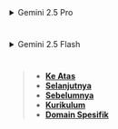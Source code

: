 <details>
<summary>Gemini 2.5 Pro</summary>

</details>

#

<details>
<summary>Gemini 2.5 Flash</summary>

# **LEVEL 4: STRING UTILITIES & BEST PRACTICES**

Pada level ini, kita akan fokus pada aspek-aspek praktis dan optimasi dalam bekerja dengan string di Lua. Ini mencakup fungsi-fungsi utilitas yang membantu dalam pembersihan dan validasi data, serta strategi untuk menulis kode string yang lebih efisien dan mudah dipelihara.

### **4.1 String Cleaning & Validation**

Bagian ini membahas teknik dan fungsi untuk membersihkan (menghilangkan karakter yang tidak diinginkan) dan memvalidasi (memastikan format string sesuai) data string.

- **Trimming whitespace: Manual vs. `string.gsub()` with patterns**

  **Trimming whitespace** adalah proses menghilangkan spasi atau karakter whitespace (spasi, tab, newline, dll.) dari awal dan/atau akhir string.

  - **Masalah**: String seringkali memiliki spasi berlebih dari input pengguna atau sumber data, yang dapat menyebabkan masalah dalam perbandingan atau pemrosesan.
  - **Pendekatan Manual (Tidak Disarankan untuk Kode Produktif)**:
    Meskipun tidak praktis untuk implementasi, memahami logika dasarnya berguna. Ini melibatkan menemukan posisi karakter non-whitespace pertama dan terakhir.

    - **Contoh Kode (Konseptual)**:

      ```lua
      local function trim_manual(s)
          local start_index = 1
          while start_index <= #s and string.find(s, "^%s", start_index) do
              start_index = start_index + 1
          end

          local end_index = #s
          while end_index >= start_index and string.find(s, "%s$", end_index) do
              end_index = end_index - 1
          end

          if start_index > end_index then
              return "" -- String hanya berisi spasi
          else
              return string.sub(s, start_index, end_index)
          end
      end

      local teks = "   Halo Dunia!   \n"
      print("Original:", "'" .. teks .. "'")
      print("Manual Trimmed:", "'" .. trim_manual(teks) .. "'")
      -- Output: (akan bekerja, tetapi rumit dan tidak efisien)
      ```

      - **Kekurangan**: Terlalu verbose, kurang efisien, dan sulit ditangani untuk berbagai jenis whitespace.

  - **Menggunakan `string.gsub()` dengan Patterns (Disarankan)**:
    Ini adalah cara yang jauh lebih bersih dan efisien untuk melakukan _trimming_ di Lua. Kita menggunakan kombinasi pola jangkar dan kelas karakter.

    - **Sintaks Dasar**:
      - Untuk _leading whitespace_ (spasi di awal): `string.gsub(s, "^%s+", "")`
      - Untuk _trailing whitespace_ (spasi di akhir): `string.gsub(s, "%s+$", "")`
      - Untuk keduanya: Gunakan dua panggilan `gsub` secara berurutan.
    - **Contoh Kode**:

      ```lua
      local function trim(s)
          s = string.gsub(s, "^%s+", "") -- Hapus spasi di awal
          s = string.gsub(s, "%s+$", "") -- Hapus spasi di akhir
          return s
      end

      local teks1 = "   Belajar Lua   "
      local teks2 = "\t\nString dengan whitespace.\r\n  "
      local teks3 = "Tidak ada spasi."
      local teks4 = "     " -- Hanya spasi

      print("Asli 1:", "'" .. teks1 .. "'")
      print("Trim 1:", "'" .. trim(teks1) .. "'")
      -- Output:
      -- Asli 1: '   Belajar Lua   '
      -- Trim 1: 'Belajar Lua'

      print("Asli 2:", "'" .. teks2 .. "'")
      print("Trim 2:", "'" .. trim(teks2) .. "'")
      -- Output:
      -- Asli 2: '
      -- String dengan whitespace.
      --   '
      -- Trim 2: 'String dengan whitespace.'

      print("Asli 3:", "'" .. teks3 .. "'")
      print("Trim 3:", "'" .. trim(teks3) .. "'")
      -- Output:
      -- Asli 3: 'Tidak ada spasi.'
      -- Trim 3: 'Tidak ada spasi.'

      print("Asli 4:", "'" .. teks4 .. "'")
      print("Trim 4:", "'" .. trim(teks4) .. "'")
      -- Output:
      -- Asli 4: '     '
      -- Trim 4: ''
      ```

      - **Penjelasan per Sintaksis**:
        - `string.gsub(s, "^%s+", "")`:
          - `^`: Jangkar awal string.
          - `%s+`: Mencocokkan satu atau lebih (`+`) karakter spasi (`%s`).
          - `""`: Mengganti kecocokan dengan string kosong, secara efektif menghapusnya.
          - Ini menghapus semua whitespace yang ada di awal string.
        - `string.gsub(s, "%s+$", "")`:
          - `%s+`: Mencocokkan satu atau lebih karakter spasi.
          - `$`: Jangkar akhir string.
          - `""`: Mengganti kecocokan dengan string kosong.
          - Ini menghapus semua whitespace yang ada di akhir string.
        - Penting: Urutan `gsub` tidak terlalu penting untuk operasi _trim_ ini, tetapi biasanya dilakukan dari kiri ke kanan.

  - **Sumber Terverifikasi**: Programming in Lua Chapter 20 (terkait `gsub` dan pola), Lua-users.org Wiki (contoh `trim`).

- **Removing unwanted characters/patterns**

  `string.gsub()` juga merupakan alat utama untuk menghapus karakter atau pola tertentu dari string. Ini dilakukan dengan mengganti kecocokan dengan string kosong `""`.

  - **Contoh Kode**:

    ```lua
    local input_text = "Ini adalah text dengan [karakter khusus] dan #simbol!."

    -- Menghapus semua karakter non-alfanumerik (kecuali spasi)
    local bersih1, _ = string.gsub(input_text, "[^%a%s]", "")
    print("Bersih 1 (hanya huruf dan spasi):", bersih1)
    -- Output: Bersih 1 (hanya huruf dan spasi): Ini adalah text dengan karakter khusus dan simbol

    local angka_kotor = "1,234,567.89"
    -- Menghapus koma sebagai pemisah ribuan
    local bersih2, _ = string.gsub(angka_kotor, ",", "")
    print("Bersih 2 (tanpa koma):", bersih2)
    -- Output: Bersih 2 (tanpa koma): 1234567.89

    local html_tag = "Ini <br>adalah<p>contoh <b>HTML</b>."
    -- Menghapus semua tag HTML (sederhana, tidak untuk HTML kompleks)
    local bersih3, _ = string.gsub(html_tag, "<[^>]+>", "")
    print("Bersih 3 (tanpa tag HTML):", bersih3)
    -- Output: Bersih 3 (tanpa tag HTML): Ini adalahcontoh .
    ```

    - **Penjelasan per Sintaksis**:
      - `string.gsub(input_text, "[^%a%s]", "")`:
        - `[^%a%s]`: Cocokkan karakter apa pun yang BUKAN huruf (`%a`) dan BUKAN spasi (`%s`).
        - `""`: Ganti dengan string kosong, yang artinya menghapus karakter tersebut.
      - `string.gsub(angka_kotor, ",", "")`: Mengganti semua koma literal dengan string kosong.
      - `string.gsub(html_tag, "<[^>]+>", "")`:
        - `<`: Cocokkan karakter `<` literal.
        - `[^>]+`: Cocokkan satu atau lebih karakter apa pun yang BUKAN `>`. Ini akan mencocokkan konten di dalam tag.
        - `>`: Cocokkan karakter `>` literal.
        - Pola ini akan mencocokkan sesuatu seperti `<br>`, `<p>`, `<b>`. Mengganti dengan `""` akan menghapusnya. **Penting**: Ini adalah pola yang sangat sederhana untuk HTML dan mungkin tidak efektif untuk HTML yang lebih kompleks atau bersarang.

  - **Sumber Terverifikasi**: Programming in Lua Chapter 20.

- **Basic input validation using `string.match()` and patterns**

  **Validasi input** adalah proses memastikan bahwa data string yang diterima memiliki format atau konten yang diharapkan. `string.match()` sangat cocok untuk tugas ini.

  - **Contoh Kode**:

    ```lua
    -- Validasi format email sederhana
    local function is_valid_email(email_str)
        -- Pola sederhana: huruf/angka/titik/underscore @ huruf/angka/titik . huruf/angka
        return string.match(email_str, "^[%w_%.%-]+@([%w_%.%-]+%a)$") ~= nil
    end

    print("Valid Email (test@example.com):", is_valid_email("test@example.com")) -- true
    print("Valid Email (user.name_123@domain.co.id):", is_valid_email("user.name_123@domain.co.id")) -- true
    print("Invalid Email (no_at.com):", is_valid_email("no_at.com")) -- false
    print("Invalid Email (user@.com):", is_valid_email("user@.com")) -- false
    print("Invalid Email (user@domain):", is_valid_email("user@domain")) -- false

    print("--------------------")

    -- Validasi format nomor telepon (misal: XXX-XXX-XXXX)
    local function is_valid_phone(phone_str)
        return string.match(phone_str, "^%d%d%d-%d%d%d-%d%d%d%d$") ~= nil
    end

    print("Valid Phone (123-456-7890):", is_valid_phone("123-456-7890")) -- true
    print("Invalid Phone (1234567890):", is_valid_phone("1234567890")) -- false
    print("Invalid Phone (12-34-56):", is_valid_phone("12-34-56")) -- false

    print("--------------------")

    -- Validasi hanya angka
    local function is_numeric(s)
        return string.match(s, "^%d+$") ~= nil
    end

    print("Is Numeric (12345):", is_numeric("12345")) -- true
    print("Is Numeric (123a45):", is_numeric("123a45")) -- false
    print("Is Numeric ( 123 ):", is_numeric(" 123 ")) -- false (karena spasi)
    ```

    - **Penjelasan per Sintaksis**:
      - `is_valid_email(email_str)`:
        - `^`: Mulai dari awal string.
        - `[%w_%.%-]+`: Satu atau lebih karakter _word_ (`%w`), underscore (`_`), titik (`%.`), atau tanda hubung (`%-`). Ini untuk bagian _username_.
        - `@`: Karakter `@` literal.
        - `([%w_%.%-]+%a)`: Capture untuk bagian domain.
          - `[%w_%.%-]+`: Satu atau lebih karakter _word_, underscore, titik, atau tanda hubung.
          - `%a`: Diakhiri dengan karakter alfabet (untuk mencegah `example.`).
        - `$`: Sampai akhir string.
        - `~= nil`: Memeriksa apakah `string.match` mengembalikan kecocokan (bukan `nil`).
      - `is_valid_phone(phone_str)`:
        - `^%d%d%d-%d%d%d-%d%d%d%d$`: Memastikan seluruh string cocok dengan pola "tiga digit, strip, tiga digit, strip, empat digit".
      - `is_numeric(s)`:
        - `^%d+$`: Memastikan seluruh string hanya terdiri dari satu atau lebih digit.
    - **Penting**: Pola validasi di atas adalah contoh sederhana. Validasi input yang robust, terutama untuk email atau URL, seringkali jauh lebih kompleks dan mungkin memerlukan pustaka eksternal atau pola yang lebih canggih. Tujuan di sini adalah menunjukkan bagaimana `string.match()` digunakan untuk pemeriksaan format dasar.

  - **Sumber Terverifikasi**: Programming in Lua Chapter 20, Lua 5.4 Reference Manual.

### **4.2 String Joining and Splitting**

Meskipun Lua tidak memiliki fungsi bawaan `join` atau `split` yang eksplisit seperti di bahasa lain, keduanya dapat diimplementasikan dengan mudah menggunakan fitur-fitur yang sudah ada.

- **Joining strings (using `table.concat()` for performance)**

  **Joining strings** (menggabungkan string) adalah proses menggabungkan elemen-elemen dari sebuah tabel menjadi satu string tunggal, biasanya dengan pemisah. Menggunakan operator konkatenasi `..` dalam loop untuk menggabungkan banyak string akan sangat tidak efisien (karena string adalah _immutable_ dan setiap operasi `..` menciptakan string baru). `table.concat()` adalah cara yang tepat dan efisien.

  - **Sintaks Dasar**: `table.concat(table [, sep [, i [, j]]])`

    - `table`: Tabel yang berisi string atau nilai yang dapat dikonversi ke string.
    - `sep` (opsional): String pemisah yang akan disisipkan di antara setiap elemen. Defaultnya string kosong `""`.
    - `i` (opsional): Indeks awal untuk konkatenasi. Defaultnya 1.
    - `j` (opsional): Indeks akhir untuk konkatenasi. Defaultnya panjang tabel.

  - **Contoh Kode**:

    ```lua
    local kata_kata = {"Belajar", "string", "di", "Lua", "itu", "menyenangkan."}

    -- Menggabungkan dengan spasi
    local kalimat_join1 = table.concat(kata_kata, " ")
    print("Join dengan spasi:", kalimat_join1)
    -- Output: Join dengan spasi: Belajar string di Lua itu menyenangkan.

    -- Menggabungkan tanpa pemisah
    local kalimat_join2 = table.concat(kata_kata)
    print("Join tanpa pemisah:", kalimat_join2)
    -- Output: Join tanpa pemisah: BelajarstringdiLuaitumenyenangkan.

    -- Menggabungkan dengan pemisah koma dan spasi
    local item_list = {"Apel", "Jeruk", "Mangga"}
    local daftar_buah = table.concat(item_list, ", ")
    print("Daftar buah:", daftar_buah)
    -- Output: Daftar buah: Apel, Jeruk, Mangga

    -- Menggabungkan bagian tertentu dari tabel
    local sub_kata = {"Ini", "adalah", "contoh", "sub", "bagian"}
    local sub_kalimat = table.concat(sub_kata, " ", 2, 4) -- Gabungkan dari indeks 2 sampai 4
    print("Sub kalimat:", sub_kalimat)
    -- Output: Sub kalimat: adalah contoh sub
    ```

    - **Penjelasan per Sintaksis**:
      - `table.concat(kata_kata, " ")`: Menggabungkan semua elemen string dalam tabel `kata_kata` dengan string `" "` (spasi) sebagai pemisah.
      - `table.concat(kata_kata)`: Menggabungkan semua elemen string tanpa pemisah (defaultnya `""`).
      - `table.concat(item_list, ", ")`: Menggabungkan dengan pemisah `", "`.
      - `table.concat(sub_kata, " ", 2, 4)`: Menggabungkan elemen dari indeks 2 (`"adalah"`) hingga indeks 4 (`"sub"`) dengan spasi sebagai pemisah.

  - **Sumber Terverifikasi**: Programming in Lua Chapter 12 (Table Library), Lua 5.4 Reference Manual Section 6.5.

- **Splitting strings into a table: Common implementations using `string.gmatch()` or `string.gsub()`**

  **Splitting strings** (memecah string) adalah proses membagi satu string besar menjadi beberapa sub-string berdasarkan pemisah atau pola tertentu, dan menyimpannya dalam sebuah tabel.

  - **Implementasi dengan `string.gmatch()` (Disarankan untuk pemisahan berdasarkan pola)**:
    Ini adalah cara yang sangat elegan dan kuat untuk memecah string berdasarkan pola, terutama jika Anda ingin mengekstrak bagian yang cocok (bukan hanya bagian yang diapit oleh pemisah).

    - **Contoh Kode**:

      ```lua
      local function split_by_pattern(s, pattern)
          local result = {}
          for part in string.gmatch(s, pattern) do
              table.insert(result, part)
          end
          return result
      end

      local data_csv = "Apel;Jeruk;Mangga;Pisang"
      local buah_list = split_by_pattern(data_csv, "[^;]+") -- Cocokkan satu atau lebih karakter yang BUKAN ';'
      print("Buah list (gmatch):")
      for i, buah in ipairs(buah_list) do
          print(i, buah)
      end
      -- Output:
      -- Buah list (gmatch):
      -- 1	Apel
      -- 2	Jeruk
      -- 3	Mangga
      -- 4	Pisang

      local kalimat_kata = "Ini adalah sebuah kalimat."
      local kata_kata_list = split_by_pattern(kalimat_kata, "%S+") -- Cocokkan satu atau lebih karakter non-spasi
      print("Kata-kata list (gmatch):")
      for i, kata in ipairs(kata_kata_list) do
          print(i, kata)
      end
      -- Output:
      -- Kata-kata list (gmatch):
      -- 1	Ini
      -- 2	adalah
      -- 3	sebuah
      -- 4	kalimat.
      ```

      - **Penjelasan per Sintaksis**:
        - `split_by_pattern(s, pattern)`: Fungsi ini menerima string `s` dan `pattern` yang akan dicocokkan sebagai bagian-bagian yang ingin diekstrak.
        - `for part in string.gmatch(s, pattern) do ... end`: `string.gmatch` akan mengulang setiap bagian string yang cocok dengan `pattern` yang diberikan. Setiap kecocokan `part` kemudian dimasukkan ke dalam tabel `result`.
        - `"[^;]+"`: Pola ini mencari "satu atau lebih karakter apa pun yang bukan titik koma". Ini secara efektif memisahkan string berdasarkan titik koma.
        - `"%S+"`: Pola ini mencari "satu atau lebih karakter non-spasi". Ini secara efektif memisahkan string menjadi kata-kata.

  - **Implementasi dengan `string.gsub()` (Cocok untuk pemisahan berdasarkan pemisah, terutama jika pemisah bisa kosong)**:
    Metode ini memanfaatkan `string.gsub()` untuk mengganti pemisah dengan placeholder dan kemudian menggunakan `string.match()` atau `string.gmatch()` pada hasilnya. Atau, dengan fungsi pengganti, bisa menjadi sangat serbaguna.

    - **Contoh Kode (lebih umum digunakan)**:

      ```lua
      local function split_by_delimiter(s, delimiter)
          local result = {}
          local pattern = "(.-)" .. delimiter .. "()" -- Capture non-greedy dan posisi
          local last_pos = 1
          for chunk, current_pos in string.gmatch(s, pattern) do
              table.insert(result, chunk)
              last_pos = current_pos
          end
          table.insert(result, string.sub(s, last_pos)) -- Tambahkan bagian terakhir
          return result
      end

      local data_komma = "merah,hijau,biru"
      local warna_list = split_by_delimiter(data_komma, ",")
      print("Warna list (delimiter):")
      for i, warna in ipairs(warna_list) do
          print(i, warna)
      end
      -- Output:
      -- Warna list (delimiter):
      -- 1	merah
      -- 2	hijau
      -- 3	biru

      local empty_parts = "a,,b,c"
      local parts_with_empty = split_by_delimiter(empty_parts, ",")
      print("Parts with empty (delimiter):")
      for i, part in ipairs(parts_with_empty) do
          print(i, "'" .. part .. "'")
      end
      -- Output:
      -- Parts with empty (delimiter):
      -- 1	'a'
      -- 2	''
      -- 3	'b'
      -- 4	'c'
      ```

      - **Penjelasan per Sintaksis (fungsi `split_by_delimiter`)**:
        - `local pattern = "(.-)" .. delimiter .. "()"`:
          - `(.-)`: Capture non-greedy untuk mengambil bagian string hingga delimiter.
          - `delimiter`: Pola untuk pemisah.
          - `()`: Ini adalah _empty capture_. Ini tidak menangkap karakter apa pun, tetapi mengembalikan posisi saat ini dalam string. Ini sangat berguna untuk mendapatkan indeks setelah pemisah.
        - `for chunk, current_pos in string.gmatch(s, pattern) do ... end`: Mengulang setiap bagian string yang dipisahkan oleh `delimiter`. `chunk` adalah bagian string sebelum delimiter, dan `current_pos` adalah indeks setelah delimiter.
        - `table.insert(result, chunk)`: Masukkan bagian string yang ditangkap ke dalam tabel `result`.
        - `last_pos = current_pos`: Perbarui posisi terakhir yang diproses.
        - `table.insert(result, string.sub(s, last_pos))`: Setelah loop selesai, tambahkan bagian string yang tersisa (dari `last_pos` hingga akhir string) ke dalam tabel. Ini menangani kasus bagian terakhir string yang tidak diikuti oleh pemisah.

  - **Penting**: Kedua metode `split` ini memiliki kegunaan masing-masing.

    - `string.gmatch(s, pattern_for_parts)`: Lebih cocok jika Anda mendefinisikan apa yang ingin Anda **pertahankan** (yaitu, bagian yang valid).
    - `string.gsub()` atau `string.gmatch()` dengan pola yang mencocokkan pemisah dan _empty capture_: Lebih cocok jika Anda mendefinisikan **pemisahnya** dan ingin menyertakan bagian kosong.

  - **Sumber Terverifikasi**: Lua-users.org Wiki (String Library Tutorial, Cookbook/SplitJoin), RipTutorial Lua Section.

### **4.3 Performance Considerations**

Optimalisasi string penting dalam aplikasi dengan kinerja tinggi atau ketika berhadapan dengan banyak operasi string.

- **Immutability of strings and its implications**

  - **Konsep**: Di Lua (dan banyak bahasa modern lainnya), string adalah **immutable** (tidak dapat diubah). Ini berarti bahwa setiap kali Anda melakukan operasi yang tampaknya memodifikasi string (misalnya `string.upper()`, `string.gsub()`, atau konkatenasi `..`), Anda tidak benar-benar mengubah string asli. Sebaliknya, Lua membuat **string baru** di memori dengan hasil perubahan tersebut. String asli tetap utuh.
  - **Implikasi Kinerja**:
    - **Overhead Memori**: Setiap operasi yang menghasilkan string baru membutuhkan alokasi memori baru. Jika Anda melakukan banyak operasi ini dalam loop atau dengan string yang sangat besar, ini dapat menyebabkan penggunaan memori yang tinggi.
    - **Overhead CPU**: Alokasi memori dan penyalinan data ke string baru membutuhkan waktu CPU.
    - **Garbage Collection (GC)**: String lama yang tidak lagi direferensikan akan menjadi sampah dan perlu dikumpulkan oleh _garbage collector_ Lua, yang dapat menyebabkan jeda (pauses) dalam eksekusi program.
  - **Contoh (Inefisien)**:
    ```lua
    local long_string = ""
    for i = 1, 10000 do
        long_string = long_string .. "a" -- TIDAK EFISIEN! Membuat string baru setiap iterasi.
    end
    ```
  - **Solusi**:
    - Gunakan `table.concat()` untuk menggabungkan banyak string (seperti yang dibahas di atas).
    - Gunakan `string.buffer` jika tersedia (untuk aplikasi tertentu, seringkali di LuaJIT atau lingkungan tertentu) atau implementasi _string builder_ manual.
    - Pikirkan ulang algoritma untuk meminimalkan operasi string menengah.
  - **Sumber Terverifikasi**: Programming in Lua Chapter 2.4 (String Immutability), LuaJIT Documentation (Performance aspects).

- **When to use `table.concat()` vs. `..` operator**

  - **Operator `..` (Concatenation Operator)**:

    - **Kapan Digunakan**: Ideal untuk menggabungkan **dua atau tiga** string. Lua mengoptimalkan operasi ini untuk jumlah kecil.
    - **Contoh**:
      ```lua
      local firstName = "John"
      local lastName = "Doe"
      local fullName = firstName .. " " .. lastName -- Cukup efisien untuk 3 string
      ```
    - **Hindari**: Menggunakan `..` dalam loop untuk menggabungkan banyak string, seperti yang ditunjukkan di bagian _Immutability_.

  - **`table.concat()`**:

    - **Kapan Digunakan**: Wajib digunakan ketika Anda perlu menggabungkan **banyak string** (lebih dari 3-4 string) secara efisien.
    - **Bagaimana Cara Kerjanya**: `table.concat()` pertama-tama mengumpulkan semua bagian string ke dalam sebuah tabel, kemudian mengalokasikan memori yang cukup untuk string hasil akhir **sekali saja**, dan menyalin semua bagian ke dalamnya. Ini sangat mengurangi overhead memori dan CPU.
    - **Contoh**:
      ```lua
      local parts = {"Nama:", "Alice", "Usia:", 25, "Kota:", "Jakarta"}
      local info = table.concat(parts, " ") -- Menggabungkan semua elemen tabel dengan spasi
      print(info)
      -- Output: Nama: Alice Usia: 25 Kota: Jakarta
      ```
    - **Penting**: Bahkan jika elemen tabel bukan string, `table.concat()` akan mencoba mengkonversinya ke string secara otomatis.

  - **Sumber Terverifikasi**: Programming in Lua Chapter 12 (Table Library), Lua-users.org Wiki (String Library Tutorial).

- **Optimizing pattern matching: specific patterns vs. generic patterns**

  - **Specific Patterns (Good)**:

    - Ketika Anda tahu persis apa yang Anda cari, gunakan pola yang sangat spesifik. Ini memungkinkan mesin pola untuk bekerja lebih efisien.
    - Contoh: Menggunakan `%d` daripada `.` jika Anda tahu Anda mencari digit. Menggunakan `^` atau `$` jika Anda tahu posisi kecocokan.
    - Contoh: `string.find(s, "hello")` akan lebih cepat daripada `string.find(s, "h%a+o")` jika Anda hanya mencari kata "hello" secara harfiah.

  - **Generic Patterns (Use with Caution)**:

    - Pola seperti `.*` atau `.+` (terutama `.*`) bersifat sangat _greedy_ dan dapat menyebabkan _backtracking_ yang berlebihan, terutama jika string sangat besar atau pola tidak cocok dengan cepat. Ini dapat menurunkan kinerja secara signifikan.
    - Jika Anda menggunakan _greedy quantifier_ dan pola tidak berhasil, mesin pola mungkin akan mencoba semua kemungkinan kombinasi sebelum menyerah, yang boros CPU.
    - **Solusi**: Jika memungkinkan, gunakan _non-greedy_ `.-` atau buat pola Anda lebih spesifik untuk membatasi ruang pencarian.
    - **Contoh Buruk (Potensi Inefisien)**:
      ```lua
      -- Mencari semua tag dalam HTML, tapi ini bisa sangat lambat
      local tags = string.gmatch(huge_html_string, "<.*>")
      -- Lebih baik:
      local tags_better = string.gmatch(huge_html_string, "<[^>]+>")
      -- Atau jika nesting, gunakan %b<>
      ```

  - **Memilih Fungsi yang Tepat**:

    - `string.find()`: Jika hanya perlu tahu lokasi.
    - `string.match()`: Jika perlu ekstrak kecocokan pertama.
    - `string.gmatch()`: Jika perlu iterasi semua kecocokan.
    - `string.gsub()`: Jika perlu penggantian.
      Memilih fungsi yang paling sesuai dengan kebutuhan Anda juga membantu kinerja karena setiap fungsi dioptimalkan untuk tugasnya.

  - **Sumber Terverifikasi**: LuaJIT Documentation (Mike Pall, Performance of String Patterns), Roberto Ierusalimschy's Papers.

---

Dengan selesainya **LEVEL 4: STRING UTILITIES & BEST PRACTICES**, Anda kini memiliki pemahaman yang lebih baik tentang cara membersihkan dan memvalidasi string, menggabungkan dan memecah string secara efisien, serta praktik terbaik untuk mengoptimalkan kinerja saat bekerja dengan string di Lua. Bagian ini merupakan pengetahuan praktis yang sangat penting untuk menulis kode yang robust dan efisien. Berikutnya, kita akan masuk ke **LEVEL 5: UTF-8 & UNICODE HANDLING (LUA 5.3+)**. Ini adalah topik yang sangat relevan di dunia modern karena kebutuhan untuk menangani teks multibahasa.

</details>

#

> - **[Ke Atas](#)**
> - **[Selanjutnya][selanjutnya]**
> - **[Sebelumnya][sebelumnya]**
> - **[Kurikulum][kurikulum]**
> - **[Domain Spesifik][domain]**

[domain]: ../../../../../../README.md
[kurikulum]: ../../../../README.md
[sebelumnya]: ../bagian-3/README.md
[selanjutnya]: ../bagian-5/README.md

<!----------------------------------------------------->

[0]: ../README.md
[1]: ../
[2]: ../
[3]: ../
[4]: ../
[5]: ../
[6]: ../
[7]: ../
[8]: ../
[9]: ../
[10]: ../
[11]: ../
[12]: ../
[13]: ../
[14]: ../
[15]: ../
[16]: ../
[17]: ../
[18]: ../
